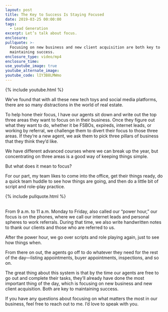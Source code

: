 ```yaml
---
layout: post
title: The Key to Success Is Staying Focused
date: 2019-03-25 00:00:00
tags:
  - Lead Generation
excerpt: Let’s talk about focus.
enclosure:
pullquote: >-
  Focusing on new business and new client acquisition are both key to
  maintaining success.
enclosure_type: video/mp4
enclosure_time:
use_youtube_image: true
youtube_alternate_image:
youtube_code: lIY3B8LMWmo
---
```


{% include youtube.html %}

We’ve found that with all these new tech toys and social media platforms, there are so many distractions in the world of real estate.

To help hone their focus, I have our agents sit down and write out the top three areas they want to focus on in their business. Once they figure out what they want to do, whether it be FSBOs, expireds, internet leads, or working by referral, we challenge them to divert their focus to those three areas. If they’re a new agent, we ask them to pick three pillars of business that they think they’d like.

We have different advanced courses where we can break up the year, but concentrating on three areas is a good way of keeping things simple.

But what does it mean to focus?

For our part, my team likes to come into the office, get their things ready, do a quick team huddle to see how things are going, and then do a little bit of script and role-play practice.

{% include pullquote.html %}

<br>From 9 a.m. to 11 a.m. Monday to Friday, also called our “power hour,” our focus is on the phones, where we call our internet leads and personal spheres to work referrals. During that time, we also write handwritten notes to thank our clients and those who are referred to us.

After the power hour, we go over scripts and role playing again, just to see how things when.

From there on out, the agents go off to do whatever they need for the rest of the day—listing appointments, buyer appointments, inspections, and so on.&nbsp;

The great thing about this system is that by the time our agents are free to go out and complete their tasks, they’ll already have done the most important thing of the day, which is focusing on new business and new client acquisition. Both are key to maintaining success.

If you have any questions about focusing on what matters the most in our business, feel free to reach out to me. I’d love to speak with you.<br>&nbsp;